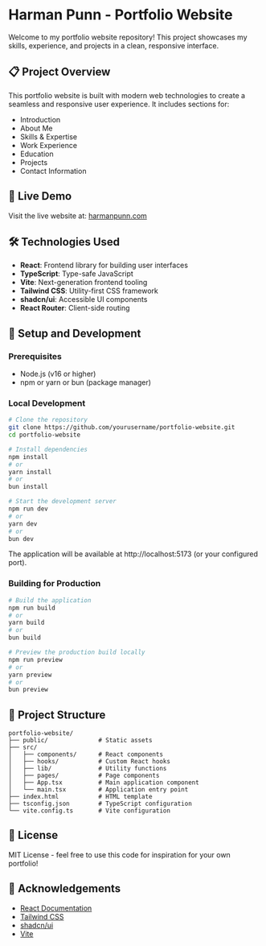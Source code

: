 
# Harman Punn - Portfolio Website

Welcome to my portfolio website repository! This project showcases my skills, experience, and projects in a clean, responsive interface.

## 📋 Project Overview

This portfolio website is built with modern web technologies to create a seamless and responsive user experience. It includes sections for:

- Introduction
- About Me
- Skills & Expertise
- Work Experience
- Education
- Projects
- Contact Information

## 🚀 Live Demo

Visit the live website at: [harmanpunn.com](https://harmanpunn.com)

## 🛠️ Technologies Used

- **React**: Frontend library for building user interfaces
- **TypeScript**: Type-safe JavaScript
- **Vite**: Next-generation frontend tooling
- **Tailwind CSS**: Utility-first CSS framework
- **shadcn/ui**: Accessible UI components
- **React Router**: Client-side routing

## 🧰 Setup and Development

### Prerequisites

- Node.js (v16 or higher)
- npm or yarn or bun (package manager)

### Local Development

```bash
# Clone the repository
git clone https://github.com/yourusername/portfolio-website.git
cd portfolio-website

# Install dependencies
npm install
# or
yarn install
# or
bun install

# Start the development server
npm run dev
# or
yarn dev
# or
bun dev
```

The application will be available at http://localhost:5173 (or your configured port).

### Building for Production

```bash
# Build the application
npm run build
# or
yarn build
# or
bun build

# Preview the production build locally
npm run preview
# or
yarn preview
# or
bun preview
```

## 📁 Project Structure

```
portfolio-website/
├── public/              # Static assets
├── src/
│   ├── components/      # React components
│   ├── hooks/           # Custom React hooks
│   ├── lib/             # Utility functions
│   ├── pages/           # Page components
│   ├── App.tsx          # Main application component
│   └── main.tsx         # Application entry point
├── index.html           # HTML template
├── tsconfig.json        # TypeScript configuration
└── vite.config.ts       # Vite configuration
```

## 📄 License

MIT License - feel free to use this code for inspiration for your own portfolio!

## 🙏 Acknowledgements

- [React Documentation](https://react.dev/)
- [Tailwind CSS](https://tailwindcss.com/)
- [shadcn/ui](https://ui.shadcn.com/)
- [Vite](https://vitejs.dev/)
